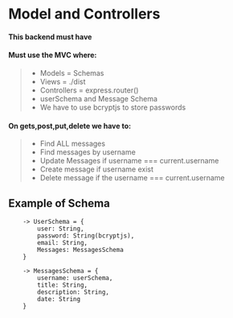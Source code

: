 # Model and Controllers

#### This backend must have

#### Must use the MVC where:

> - Models = Schemas
> - Views = ./dist
> - Controllers = express.router()
> - userSchema and Message Schema
> - We have to use bcryptjs to store passwords

#### On gets,post,put,delete we have to:

> - Find ALL messages
> - Find messages by username
> - Update Messages if username === current.username
> - Create message if username exist
> - Delete message if the username === current.username

## Example of Schema

```
    -> UserSchema = {
        user: String,
        password: String(bcryptjs),
        email: String,
        Messages: MessagesSchema
    }

    -> MessagesSchema = {
        username: userSchema,
        title: String,
        description: String,
        date: String
    }
```
